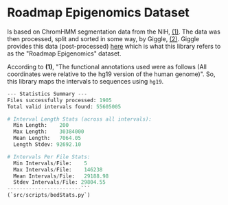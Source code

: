 # Roadmap Epigenomics Dataset

Is based on ChromHMM segmentation data from the NIH, [(1)](https://egg2.wustl.edu/roadmap/web_portal/chr_state_learning.html). The data was then processed, split and sorted in some way, by Giggle, [(2)](https://github.com/ryanlayer/giggle/blob/aeda9930454fe9a06383c8cff315caf56af11b49/examples/rme/README.md?plain=1#L25). Giggle provides this data (post-processed) [here](https://s3.amazonaws.com/layerlab/giggle/roadmap/roadmap_sort.tar.gz) which is what this library refers to as the "Roadmap Epigenomics" dataset.

According to **(1)**, "The functional annotations used were as follows (All coordinates were relative to the hg19 version of the human genome)". So, this library maps the intervals to sequences using `hg19`.

```py
--- Statistics Summary ---
Files successfully processed: 1905
Total valid intervals found: 55605005

# Interval Length Stats (across all intervals):
  Min Length:    200
  Max Length:    30384000
  Mean Length:   7064.05
  Length Stdev: 92692.10

# Intervals Per File Stats:
  Min Intervals/File:    5
  Max Intervals/File:    146238
  Mean Intervals/File:   29188.98
  Stdev Intervals/File: 29804.55
------------------------```
(`src/scripts/bedStats.py`)
